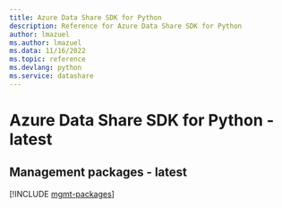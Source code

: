 ```yaml
---
title: Azure Data Share SDK for Python
description: Reference for Azure Data Share SDK for Python
author: lmazuel
ms.author: lmazuel
ms.data: 11/16/2022
ms.topic: reference
ms.devlang: python
ms.service: datashare
---
```

# Azure Data Share SDK for Python - latest

## Management packages - latest
[!INCLUDE [mgmt-packages](data-share-mgmt-index.md)]